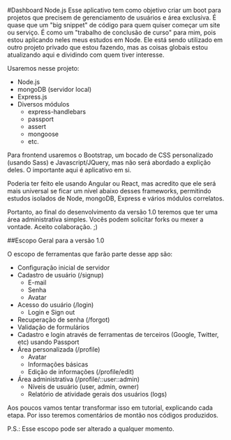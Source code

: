 #Dashboard Node.js
Esse aplicativo tem como objetivo criar um boot para projetos que precisem de gerenciamento de usuários e área exclusiva. É quase que um "big snippet" de código para quem quiser começar um site ou serviço. É como um "trabalho de conclusão de curso" para mim, pois estou aplicando neles meus estudos em Node. Ele está sendo utilizado em outro projeto privado que estou fazendo, mas as coisas globais estou atualizando aqui e dividindo com quem tiver interesse.

Usaremos nesse projeto:
* Node.js
* mongoDB (servidor local)
* Express.js
* Diversos módulos
  * express-handlebars
  * passport
  * assert
  * mongoose
  * etc.

Para frontend usaremos o Bootstrap, um bocado de CSS personalizado (usando Sass) e Javascript/JQuery, mas não será abordado a explição deles. O importante aqui é aplicativo em si.

Poderia ter feito ele usando Angular ou React, mas acredito que ele será mais universal se ficar um nível abaixo desses frameworks, permitindo estudos isolados de Node, mongoDB, Express e vários módulos correlatos.

Portanto, ao final do desenvolvimento da versão 1.0 teremos que ter uma área administrativa simples. Vocês podem solicitar forks ou mexer a vontade. Aceito colaboração. ;)

##Escopo Geral para a versão 1.0

O escopo de ferramentas que farão parte desse app são:
* Configuração inicial de servidor
* Cadastro de usuário (/signup)
  * E-mail
  * Senha
  * Avatar
* Acesso do usuário (/login)
  * Login e Sign out
* Recuperação de senha (/forgot)
* Validação de formulários
* Cadastro e login através de ferramentas de terceiros (Google, Twitter, etc) usando Passport
* Área personalizada (/profile)
  * Avatar
  * Informações básicas
  * Edição de informações (/profile/edit)
* Área administrativa (/profile/::user::admin)
  * Níveis de usuário (user, admin, owner)
  * Relatório de atividade gerais dos usuários (logs)

Aos poucos vamos tentar transformar isso em tutorial, explicando cada etapa. Por isso teremos comentários de montão nos códigos produzidos.

P.S.: Esse escopo pode ser alterado a qualquer momento.
